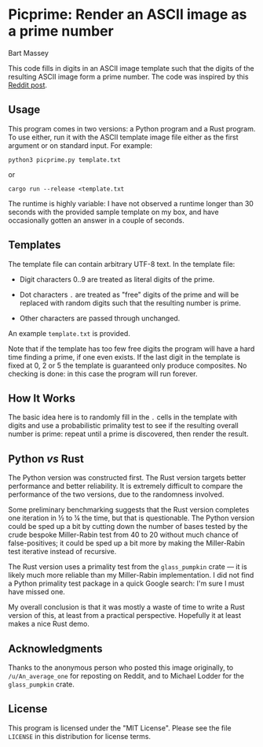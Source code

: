 # Picprime: Render an ASCII image as a prime number
Bart Massey

This code fills in digits in an ASCII image template such
that the digits of the resulting ASCII image form a prime
number. The code was inspired by this
[Reddit post](https://www.reddit.com/r/interestingasfuck/comments/efhy5m/i_found_this_really_great_the_correct_alignment/).

## Usage

This program comes in two versions: a Python program and a
Rust program. To use either, run it with the ASCII template
image file either as the first argument or on standard
input. For example:

    python3 picprime.py template.txt

or

    cargo run --release <template.txt

The runtime is highly variable: I have not observed a
runtime longer than 30 seconds with the provided sample
template on my box, and have occasionally gotten an answer
in a couple of seconds.

## Templates

The template file can contain arbitrary UTF-8 text.  In the
template file:

* Digit characters 0..9 are treated as literal digits of the
  prime.

* Dot characters `.` are treated as "free" digits of the
  prime and will be replaced with random digits such that
  the resulting number is prime.

* Other characters are passed through unchanged.

An example `template.txt` is provided.

Note that if the template has too few free digits the
program will have a hard time finding a prime, if one even
exists.  If the last digit in the template is fixed at 0, 2
or 5 the template is guaranteed only produce composites. No
checking is done: in this case the program will run forever.

## How It Works

The basic idea here is to randomly fill in the `.` cells in
the template with digits and use a probabilistic primality
test to see if the resulting overall number is prime: repeat
until a prime is discovered, then render the result.

## Python *vs* Rust

The Python version was constructed first. The Rust version
targets better performance and better reliability. It is
extremely difficult to compare the performance of the two
versions, due to the randomness involved.

Some preliminary benchmarking suggests that the Rust version
completes one iteration in ½ to ¼ the time, but that is
questionable. The Python version could be sped up a bit by
cutting down the number of bases tested by the crude bespoke
Miller-Rabin test from 40 to 20 without much chance of
false-positives; it could be sped up a bit more by making
the Miller-Rabin test iterative instead of recursive.

The Rust version uses a primality test from the
`glass_pumpkin` crate — it is likely much more reliable than
my Miller-Rabin implementation. I did not find a Python
primality test package in a quick Google search: I'm sure I
must have missed one.

My overall conclusion is that it was mostly a waste of time
to write a Rust version of this, at least from a practical
perspective. Hopefully it at least makes a nice Rust demo.

## Acknowledgments

Thanks to the anonymous person who posted this image
originally, to `/u/An_average_one` for reposting on Reddit,
and to Michael Lodder for the `glass_pumpkin` crate.

## License

This program is licensed under the "MIT License". Please see
the file `LICENSE` in this distribution for license terms.
